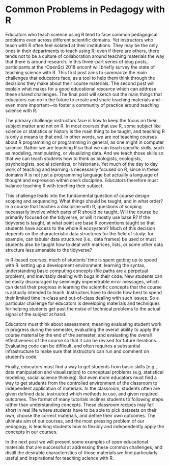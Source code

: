 # Common Problems in Pedagogy with R

Educators who teach science using R tend to face common pedagogical problems even across different scientific domains. Yet instructors who teach with R often feel isolated at their institutions. They may be the only ones in their departments to teach using R; even if there are others, there tends not to be a culture of collaboration around teaching materials the way that there is around research. In this three-part series of blog posts, participants at the rOpenSci 2018 unconf will briefly survey the state of teaching science with R. This first post aims to summarize the main challenges that educators face, as a tool to help them think through the decisions they make about their course materials. The second post will explain what makes for a good educational resource which can address these shared challenges. The final post will sketch out the main things that educators can do in the future to create and share teaching materials and—even more important—to foster a community of practice around teaching science with R.

The primary challenge instructors face is how to keep the focus on their subject matter and not on R. In most courses that use R, some subject like science or statistics or history is the main thing to be taught, and teaching R is only a means to that end. In other words, we are not teaching courses about R programming or programming in general, as one might in computer science. Rather we are teaching R so that we can teach specific skills, such as modeling, manipulating, or visualizing data. And we teach those skills so that we can teach students how to think as biologists, ecologists, psychologists, social scientists, or historians. Yet much of the day to day work of teaching and learning is necessarily focused on R, since in these domains R is not just a programming language but actually a language of thought and expression within one’s discipline. Educators therefore must balance teaching R with teaching their subject.

This challenge leads into the fundamental question of course design: scoping and sequencing. What things should be taught, and in what order? In a course that teaches a discipline with R, questions of scoping necessarily involve which parts of R should be taught. Will the course be primarily focused on the tidyverse, or will it mostly use base R? If the tidyverse is taught, at what point are base R conventions taught so that students have access to the whole R ecosystem? Much of this decision depends on the characteristic data structures for the field of study: for example, can tabular data structures (i.e., data frames) be used or must students also be taught how to deal with matrices, lists, or some other data structure less amenable to the tidyverse? 

In R-based courses, much of students’ time is spent getting up to speed with R: setting up a development environment, learning the syntax, understanding basic computing concepts (file paths are a perpetual problem), and inevitably dealing with bugs in their code. New students can be easily discouraged by seemingly impenetrable error messages, which can derail their progress in learning the scientific concepts that the course is actually intended to teach. Instructors have to decide how best to spend their limited time in-class and out-of-class dealing with such issues. So a particular challenge for educators is developing materials and techniques for helping students get past the noise of technical problems to the actual signal of the subject at hand.

Educators must think about assessment, meaning evaluating student work in progress during the semester, evaluating the overall ability to apply the course material by the end of the semester, and evaluating the overall effectiveness of the course so that it can be revised for future iterations. Evaluating code can be difficult, and often requires a substantial infrastructure to make sure that instructors can run and comment on student’s code.

Finally, educators must find a way to get students from basic skills (e.g., data manipulation and visualization) to conceptual problems (e.g. statistical modeling, social science thinking). But even more educators must find a way to get students from the controlled environment of the classroom to independent application of materials. In the classroom, students often are given defined data, instructed which methods to use, and given required outcomes. The format of many tutorials inclines students to following steps rather than understanding concepts. These classroom recipes may fall short in real life where students have to be able to pick datasets on their own, choose the correct materials, and define their own outcomes. The ultimate aim of our courses, and the most pressing problem of our pedagogy, is teaching students how to flexibly and independently apply the concepts in our courses.

In the next post we will present some examples of open educational materials that are successful at addressing these common challenges, and distill the desirable characteristics of those materials we find particularly useful and inspirational for teaching science with R.
